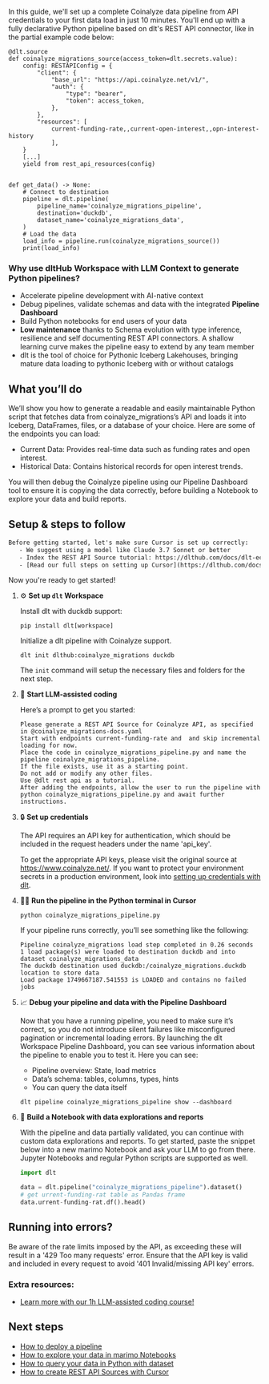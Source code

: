 In this guide, we'll set up a complete Coinalyze data pipeline from API credentials to your first data load in just 10 minutes. You'll end up with a fully declarative Python pipeline based on dlt's REST API connector, like in the partial example code below:

```python-outcome
@dlt.source
def coinalyze_migrations_source(access_token=dlt.secrets.value):
    config: RESTAPIConfig = {
        "client": {
            "base_url": "https://api.coinalyze.net/v1/",
            "auth": {
                "type": "bearer",
                "token": access_token,
            },
        },
        "resources": [
            current-funding-rate,,current-open-interest,,opn-interest-history
            ],
    }
    [...]
    yield from rest_api_resources(config)


def get_data() -> None:
    # Connect to destination
    pipeline = dlt.pipeline(
        pipeline_name='coinalyze_migrations_pipeline',
        destination='duckdb',
        dataset_name='coinalyze_migrations_data', 
    )
    # Load the data
    load_info = pipeline.run(coinalyze_migrations_source())
    print(load_info) 
```

### Why use dltHub Workspace with LLM Context to generate Python pipelines?

- Accelerate pipeline development with AI-native context
- Debug pipelines, validate schemas and data with the integrated **Pipeline Dashboard**
- Build Python notebooks for end users of your data
- **Low maintenance** thanks to Schema evolution with type inference, resilience and self documenting REST API connectors. A shallow learning curve makes the pipeline easy to extend by any team member
- dlt is the tool of choice for Pythonic Iceberg Lakehouses, bringing mature data loading to pythonic Iceberg with or without catalogs

## What you’ll do

We’ll show you how to generate a readable and easily maintainable Python script that fetches data from coinalyze_migrations’s API and loads it into Iceberg, DataFrames, files, or a database of your choice. Here are some of the endpoints you can load:

- Current Data: Provides real-time data such as funding rates and open interest.
- Historical Data: Contains historical records for open interest trends.

You will then debug the Coinalyze pipeline using our Pipeline Dashboard tool to ensure it is copying the data correctly, before building a Notebook to explore your data and build reports.

## Setup & steps to follow

```default
Before getting started, let's make sure Cursor is set up correctly:
   - We suggest using a model like Claude 3.7 Sonnet or better
   - Index the REST API Source tutorial: https://dlthub.com/docs/dlt-ecosystem/verified-sources/rest_api/ and add it to context as **@dlt rest api**
   - [Read our full steps on setting up Cursor](https://dlthub.com/docs/dlt-ecosystem/llm-tooling/cursor-restapi#23-configuring-cursor-with-documentation)
```

Now you're ready to get started!

1. ⚙️ **Set up `dlt` Workspace**
    
    Install dlt with duckdb support:
    ```shell
    pip install dlt[workspace]
    ```

    Initialize a dlt pipeline with Coinalyze support.
    ```shell
    dlt init dlthub:coinalyze_migrations duckdb
    ```

    The `init` command will setup the necessary files and folders for the next step.
    
2. 🤠 **Start LLM-assisted coding**
    
    Here’s a prompt to get you started:
    
    ```prompt
    Please generate a REST API Source for Coinalyze API, as specified in @coinalyze_migrations-docs.yaml 
    Start with endpoints current-funding-rate and  and skip incremental loading for now. 
    Place the code in coinalyze_migrations_pipeline.py and name the pipeline coinalyze_migrations_pipeline. 
    If the file exists, use it as a starting point. 
    Do not add or modify any other files. 
    Use @dlt rest api as a tutorial. 
    After adding the endpoints, allow the user to run the pipeline with python coinalyze_migrations_pipeline.py and await further instructions.
    ```

    
3. 🔒 **Set up credentials** 
    
    The API requires an API key for authentication, which should be included in the request headers under the name 'api_key'.
    
    To get the appropriate API keys, please visit the original source at https://www.coinalyze.net/.
    If you want to protect your environment secrets in a production environment, look into [setting up credentials with dlt](https://dlthub.com/docs/walkthroughs/add_credentials).
    
4. 🏃‍♀️ **Run the pipeline in the Python terminal in Cursor**
    
    ```shell
    python coinalyze_migrations_pipeline.py
    ```
    
    If your pipeline runs correctly, you’ll see something like the following:
    
    ```shell
    Pipeline coinalyze_migrations load step completed in 0.26 seconds
    1 load package(s) were loaded to destination duckdb and into dataset coinalyze_migrations_data
    The duckdb destination used duckdb:/coinalyze_migrations.duckdb location to store data
    Load package 1749667187.541553 is LOADED and contains no failed jobs
    ```
    
5. 📈 **Debug your pipeline and data with the Pipeline Dashboard**

    Now that you have a running pipeline, you need to make sure it’s correct, so you do not introduce silent failures like misconfigured pagination or incremental loading errors. By launching the dlt Workspace Pipeline Dashboard, you can see various information about the pipeline to enable you to test it. Here you can see:
    - Pipeline overview: State, load metrics
    - Data’s schema: tables, columns, types, hints
    - You can query the data itself
    
    ```shell
    dlt pipeline coinalyze_migrations_pipeline show --dashboard
    ```
    
6. 🐍 **Build a Notebook with data explorations and reports**

    With the pipeline and data partially validated, you can continue with custom data explorations and reports. To get started, paste the snippet below into a new marimo Notebook and ask your LLM to go from there. Jupyter Notebooks and regular Python scripts are supported as well.

    
    ```python
    import dlt

   data = dlt.pipeline("coinalyze_migrations_pipeline").dataset()
   # get urrent-funding-rat table as Pandas frame
   data.urrent-funding-rat.df().head()
    ```

## Running into errors?

Be aware of the rate limits imposed by the API, as exceeding these will result in a '429 Too many requests' error. Ensure that the API key is valid and included in every request to avoid '401 Invalid/missing API key' errors.

### Extra resources:

- [Learn more with our 1h LLM-assisted coding course!](https://www.youtube.com/watch?v=GGid70rnJuM)

## Next steps

- [How to deploy a pipeline](https://dlthub.com/docs/walkthroughs/deploy-a-pipeline)
- [How to explore your data in marimo Notebooks](https://dlthub.com/docs/general-usage/dataset-access/marimo)
- [How to query your data in Python with dataset](https://dlthub.com/docs/general-usage/dataset-access/dataset)
- [How to create REST API Sources with Cursor](https://dlthub.com/docs/dlt-ecosystem/llm-tooling/cursor-restapi)